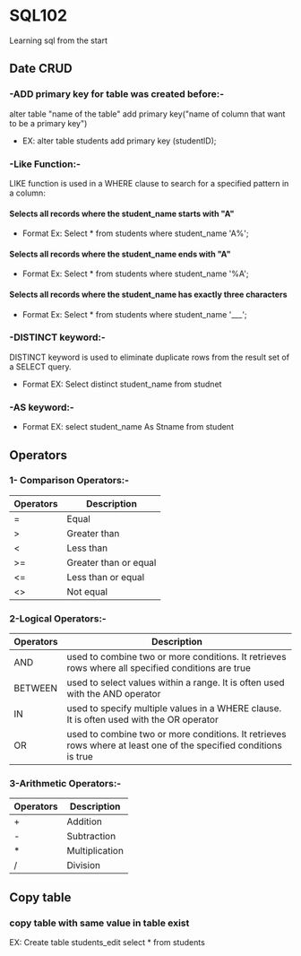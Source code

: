 # SQL102
Learning sql from the start 

## Date CRUD
### -ADD primary key for table was created before:-
alter table "name of the table" add primary key("name of column that want to be a primary key")
- EX: alter table students add primary key (studentID);

### -Like Function:-
LIKE function is used in a WHERE clause to search for a specified pattern in a column:
#### Selects all records where the student_name starts with "A"
- Format Ex: Select * from students where student_name 'A%';
#### Selects all records where the student_name ends with "A"
- Format Ex: Select * from students where student_name '%A';
#### Selects all records where the student_name has exactly three characters
- Format Ex: Select * from students where student_name '___';

### -DISTINCT keyword:-
DISTINCT keyword is used to eliminate duplicate rows from the result set of a SELECT query.
- Format EX: Select distinct student_name from studnet
### -AS keyword:-
- Format EX: select student_name As Stname from student

## Operators 
### 1- Comparison Operators:-
| Operators       |  Description          |
| :-------------- | --------------------- |
| =               | Equal                 |
| >               | Greater than          |
| <               | Less than             |
| >=              | Greater than or equal |
| <=              | Less than or equal    |
| <>              | Not equal             |

### 2-Logical Operators:-
| Operators |  Description          |
| :---------| --------------------- |
| AND       | used to combine two or more conditions. It retrieves rows where all specified conditions are true                |
| BETWEEN   | used to select values within a range. It is often used with the AND operator                                     |
| IN        | used to specify multiple values in a WHERE clause. It is often used with the OR operator                         |
| OR        | used to combine two or more conditions. It retrieves rows where at least one of the specified conditions is true |

### 3-Arithmetic Operators:-
| Operators       |  Description          |
| :-------------- | --------------------- |
| +               | Addition              |
| -               | Subtraction          |
| *               | Multiplication       |
| /              | Division |

## Copy table 
### copy table with same value in table exist 
EX: Create table students_edit select * from students 


